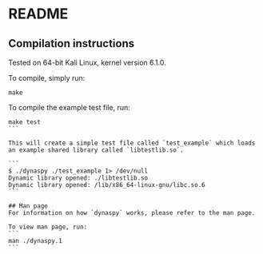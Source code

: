 # README

## Compilation instructions
Tested on 64-bit Kali Linux, kernel version 6.1.0.

To compile, simply run:

```
make
```

To compile the example test file, run:

````
make test
```

This will create a simple test file called `test_example` which loads an example shared library called `libtestlib.so`.

```
$ ./dynaspy ./test_example 1> /dev/null
Dynamic library opened: ./libtestlib.so
Dynamic library opened: /lib/x86_64-linux-gnu/libc.so.6
```

## Man page
For information on how `dynaspy` works, please refer to the man page.

To view man page, run:
```
man ./dynaspy.1
```
